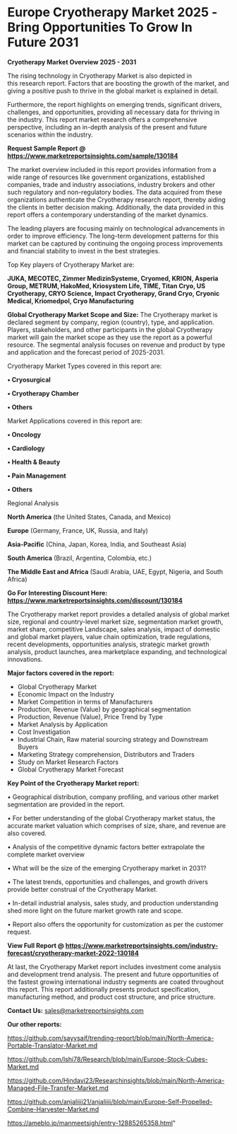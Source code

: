  # Europe Cryotherapy Market 2025 -Bring Opportunities To Grow In Future 2031

<Strong> Cryotherapy Market Overview 2025 - 2031</strong>

The rising technology in Cryotherapy Market is also depicted in this research report. Factors that are boosting the growth of the market, and giving a positive push to thrive in the global market is explained in detail.

Furthermore, the report highlights on emerging trends, significant drivers, challenges, and opportunities, providing all necessary data for thriving in the industry. This report market research offers a comprehensive perspective, including an in-depth analysis of the present and future scenarios within the industry.

<strong>Request Sample Report @ <a href=https://www.marketreportsinsights.com/sample/130184>https://www.marketreportsinsights.com/sample/130184</a></strong>

The market overview included in this report provides information from a wide range of resources like government organizations, established companies, trade and industry associations, industry brokers and other such regulatory and non-regulatory bodies. The data acquired from these organizations authenticate the Cryotherapy research report, thereby aiding the clients in better decision making. Additionally, the data provided in this report offers a contemporary understanding of the market dynamics.

The leading players are focusing mainly on technological advancements in order to improve efficiency. The long-term development patterns for this market can be captured by continuing the ongoing process improvements and financial stability to invest in the best strategies.

Top Key players of Cryotherapy Market are:

<strong>JUKA, MECOTEC, Zimmer MedizinSysteme, Cryomed, KRION, Asperia Group, METRUM, HakoMed, Kriosystem Life, TIME, Titan Cryo, US Cryotherapy, CRYO Science, Impact Cryotherapy, Grand Cryo, Cryonic Medical, Kriomedpol, Cryo Manufacturing</strong>

<strong><b>Global Cryotherapy Market Scope and Size:</b></strong>
The Cryotherapy market is declared segment by company, region (country), type, and application. Players, stakeholders, and other participants in the global Cryotherapy market will gain the market scope as they use the report as a powerful resource. The segmental analysis focuses on revenue and product by type and application and the forecast period of 2025-2031.

Cryotherapy Market Types covered in this report are:

<strong>• Cryosurgical

• Cryotherapy Chamber

• Others</strong>

Market Applications covered in this report are:

<strong>• Oncology

• Cardiology

• Health & Beauty

• Pain Management

• Others</strong> 

Regional Analysis

<strong>North America</strong> (the United States, Canada, and Mexico)

<strong>Europe</strong> (Germany, France, UK, Russia, and Italy)

<strong>Asia-Pacific</strong> (China, Japan, Korea, India, and Southeast Asia)

<strong>South America</strong> (Brazil, Argentina, Colombia, etc.)

<strong>The Middle East and Africa</strong> (Saudi Arabia, UAE, Egypt, Nigeria, and South Africa)

<strong>Go For Interesting Discount Here: <a href=https://www.marketreportsinsights.com/discount/130184>https://www.marketreportsinsights.com/discount/130184</a></strong>

The Cryotherapy market report provides a detailed analysis of global market size, regional and country-level market size, segmentation market growth, market share, competitive Landscape, sales analysis, impact of domestic and global market players, value chain optimization, trade regulations, recent developments, opportunities analysis, strategic market growth analysis, product launches, area marketplace expanding, and technological innovations.

<strong><b>Major factors covered in the report:</b></strong>
<ul>
  <li>Global Cryotherapy Market </li>
  <li>Economic Impact on the Industry</li>
  <li>Market Competition in terms of Manufacturers</li>
  <li>Production, Revenue (Value) by geographical segmentation</li>
  <li>Production, Revenue (Value), Price Trend by Type</li>
  <li>Market Analysis by Application</li>
  <li>Cost Investigation</li>
  <li>Industrial Chain, Raw material sourcing strategy and Downstream Buyers</li>
  <li>Marketing Strategy comprehension, Distributors and Traders</li>
  <li>Study on Market Research Factors</li>
  <li>Global Cryotherapy Market Forecast</li>
</ul>

<strong><b>Key Point of the Cryotherapy Market report:</b></strong>

• Geographical distribution, company profiling, and various other market segmentation are provided in the report.

• For better understanding of the global Cryotherapy market status, the accurate market valuation which comprises of size, share, and revenue are also covered.

• Analysis of the competitive dynamic factors better extrapolate the complete market overview

• What will be the size of the emerging Cryotherapy market in 2031?

• The latest trends, opportunities and challenges, and growth drivers provide better construal of the Cryotherapy Market.

• In-detail industrial analysis, sales study, and production understanding shed more light on the future market growth rate and scope.

• Report also offers the opportunity for customization as per the customer request.

<strong><b>View Full Report @ <a href=https://www.marketreportsinsights.com/industry-forecast/cryotherapy-market-2022-130184>https://www.marketreportsinsights.com/industry-forecast/cryotherapy-market-2022-130184</a></b></strong>


At last, the Cryotherapy Market report includes investment come analysis and development trend analysis. The present and future opportunities of the fastest growing international industry segments are coated throughout this report. This report additionally presents product specification, manufacturing method, and product cost structure, and price structure.

<strong>Contact Us:</strong>
sales@marketreportsinsights.com

<strong>Our other reports:</strong>

<a href=https://github.com/sayysaif/trending-report/blob/main/North-America-Portable-Translator-Market.md>https://github.com/sayysaif/trending-report/blob/main/North-America-Portable-Translator-Market.md</a>

<a href=https://github.com/Ishi78/Research/blob/main/Europe-Stock-Cubes-Market.md>https://github.com/Ishi78/Research/blob/main/Europe-Stock-Cubes-Market.md</a>

<a href=https://github.com/Hindavi23/Researchinsights/blob/main/North-America-Managed-File-Transfer-Market.md>https://github.com/Hindavi23/Researchinsights/blob/main/North-America-Managed-File-Transfer-Market.md</a>

<a href=https://github.com/anjaliiii21/anjaliiii/blob/main/Europe-Self-Propelled-Combine-Harvester-Market.md>https://github.com/anjaliiii21/anjaliiii/blob/main/Europe-Self-Propelled-Combine-Harvester-Market.md</a>

<a href=https://ameblo.jp/manmeetsigh/entry-12885265358.html>https://ameblo.jp/manmeetsigh/entry-12885265358.html</a>"
